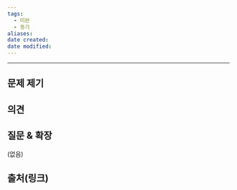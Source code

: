 ```yaml
---
tags:
  - 미완
  - 동기
aliases: 
date created: 
date modified:
---
```


----
## 문제 제기 


## 의견


## 질문 & 확장

(없음)

## 출처(링크)
